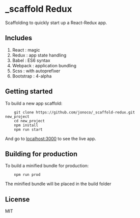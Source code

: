 # _scaffold Redux
Scaffolding to quickly start up a React-Redux app.

## Includes
1. React : magic
2. Redux : app state handling
3. Babel : ES6 syntax
4. Webpack : application bundling
5. Scss : with autoprefixer
6. Bootstrap : 4-alpha

## Getting started
To build a new app scaffold:
```$
    git clone https://github.com/jonoco/_scaffold-redux.git new_project
    cd new_project
    npm install
    npm run start
```
And go to [localhost:3000](localhost:3000) to see the live app.

## Building for production
To build a minified bundle for production:
```$
    npm run prod
```
The minified bundle will be placed in the build folder

## License
MIT
